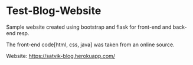# Test-Blog-Website

Sample website created using bootstrap and flask for front-end and back-end resp.

The front-end code[html, css, java] was taken from an online source.

Website: https://satvik-blog.herokuapp.com/
